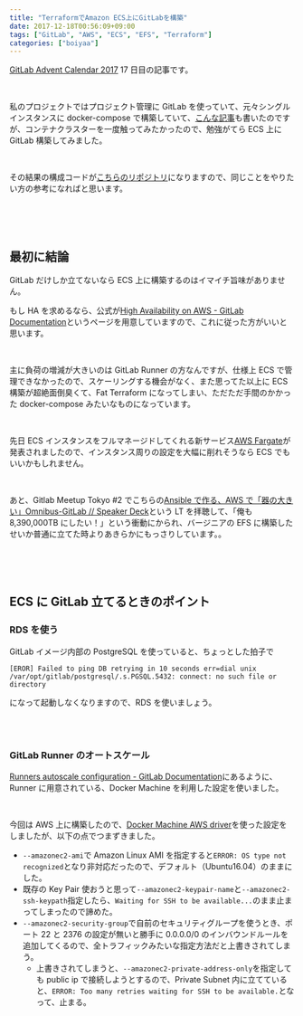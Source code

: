 ```yaml
---
title: "TerraformでAmazon ECS上にGitLabを構築"
date: 2017-12-18T00:56:09+09:00
tags: ["GitLab", "AWS", "ECS", "EFS", "Terraform"]
categories: ["boiyaa"]
---
```


[GitLab Advent Calendar 2017](https://qiita.com/advent-calendar/2017/gitlab) 17 日目の記事です。

<br>

私のプロジェクトではプロジェクト管理に GitLab を使っていて、元々シングルインスタンスに docker-compose で構築していて、[こんな記事](http://qiita.com/boiyaa/items/20a4fd0cc79f7d3b4a56)も書いたのですが、コンテナクラスターを一度触ってみたかったので、勉強がてら ECS 上に GitLab 構築してみました。

<br>

その結果の構成コードが[こちらのリポジトリ](https://github.com/boiyaa/gitlab-ecs-terraform)になりますので、同じことをやりたい方の参考になればと思います。

<br><br><br>

## 最初に結論

GitLab だけしか立てないなら ECS 上に構築するのはイマイチ旨味がありません。

もし HA を求めるなら、公式が[High Availability on AWS - GitLab Documentation](https://docs.gitlab.com/ce/university/high-availability/aws/)というページを用意していますので、これに従った方がいいと思います。

<br>

主に負荷の増減が大きいのは GitLab Runner の方なんですが、仕様上 ECS で管理できなかったので、スケーリングする機会がなく、また思ってた以上に ECS 構築が超絶面倒臭くて、Fat Terraform になってしまい、ただただ手間のかかった docker-compose みたいなものになっています。

<br>

先日 ECS インスタンスをフルマネージドしてくれる新サービス[AWS Fargate](https://aws.amazon.com/jp/fargate/)が発表されましたので、インスタンス周りの設定を大幅に削れそうなら ECS でもいいかもしれません。

<br>

あと、Gitlab Meetup Tokyo #2 でこちらの[Ansible で作る、AWS で「器の大きい」Omnibus-GitLab // Speaker Deck](https://speakerdeck.com/attakei/ansibletezuo-ru-awste-qi-falseda-kii-omnibus-gitlab)という LT を拝聴して、「俺も 8,390,000TB にしたい！」という衝動にかられ、バージニアの EFS に構築したせいか普通に立てた時よりあきらかにもっさりしています。。

<br><br><br>

## ECS に GitLab 立てるときのポイント

### RDS を使う

GitLab イメージ内部の PostgreSQL を使っていると、ちょっとした拍子で

```
[EROR] Failed to ping DB retrying in 10 seconds err=dial unix /var/opt/gitlab/postgresql/.s.PGSQL.5432: connect: no such file or directory
```

になって起動しなくなりますので、RDS を使いましょう。

<br><br>

### GitLab Runner のオートスケール

[Runners autoscale configuration - GitLab Documentation](https://docs.gitlab.com/runner/configuration/autoscale.html)にあるように、Runner に用意されている、Docker Machine を利用した設定を使いました。

<br>

今回は AWS 上に構築したので、[Docker Machine AWS driver](https://docs.docker.com/machine/drivers/aws/)を使った設定をしましたが、以下の点でつまずきました。

* `--amazonec2-ami`で Amazon Linux AMI を指定すると`ERROR: OS type not recognized`となり非対応だったので、デフォルト（Ubuntu16.04）のままにした。
* 既存の Key Pair 使おうと思って`--amazonec2-keypair-name`と`--amazonec2-ssh-keypath`指定したら、`Waiting for SSH to be available...`のまま止まってしまったので諦めた。
* `--amazonec2-security-group`で自前のセキュリティグループを使うとき、ポート 22 と 2376 の設定が無いと勝手に 0.0.0.0/0 のインバウンドルールを追加してくるので、全トラフィックみたいな指定方法だと上書きされてしまう。
  * 上書きされてしまうと、`--amazonec2-private-address-only`を指定しても public ip で接続しようとするので、Private Subnet 内に立てていると、`ERROR: Too many retries waiting for SSH to be available.`となって、止まる。

<br>

